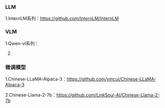 ### LLM

1.InternLM系列：https://github.com/InternLM/InternLM



### VLM

1.Qwen-vl系列：

2.


### 微调模型

1.Chinese-LLaMA-Alpaca-3：https://github.com/ymcui/Chinese-LLaMA-Alpaca-3

2.Chinese-Llama-2-7b：https://github.com/LinkSoul-AI/Chinese-Llama-2-7b

